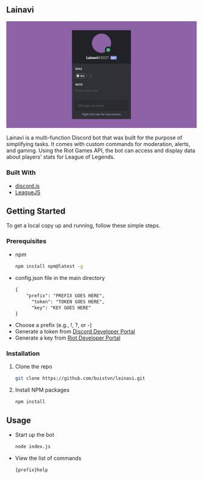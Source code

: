 <!-- ABOUT THE PROJECT -->
## Lainavi

![Project Screenshot][project-screenshot]

Lainavi is a multi-function Discord bot that was built for the purpose of simplifying tasks. It comes with custom commands for moderation, alerts, and gaming. Using the Riot Games API, the bot can access and display data about players' stats for League of Legends.

### Built With

* [discord.js](https://discord.js.org/#/)
* [LeagueJS](https://github.com/Colorfulstan/LeagueJS)



<!-- GETTING STARTED -->
## Getting Started

To get a local copy up and running, follow these simple steps.

### Prerequisites

* npm
  ```sh
  npm install npm@latest -g
  ```
* config.json file in the main directory
  ```
  {
      "prefix": "PREFIX GOES HERE",
	    "token": "TOKEN GOES HERE",
	    "key": "KEY GOES HERE"
  }
  ```
* Choose a prefix (e.g., !, ?, or -)
* Generate a token from [Discord Developer Portal](https://discord.com/developers/applications/)
* Generate a key from [Riot Developer Portal](https://developer.riotgames.com/)

### Installation

1. Clone the repo
   ```sh
   git clone https://github.com/buistvn/lainavi.git
   ```
2. Install NPM packages
   ```sh
   npm install
   ```



<!-- USAGE -->
## Usage

* Start up the bot
  ```sh
  node index.js
  ```
* View the list of commands
  ```sh
  {prefix}help
  ```



<!-- MARKDOWN LINKS & IMAGES -->
<!-- https://www.markdownguide.org/basic-syntax/#reference-style-links -->
[project-screenshot]: images/Lainavi.png
